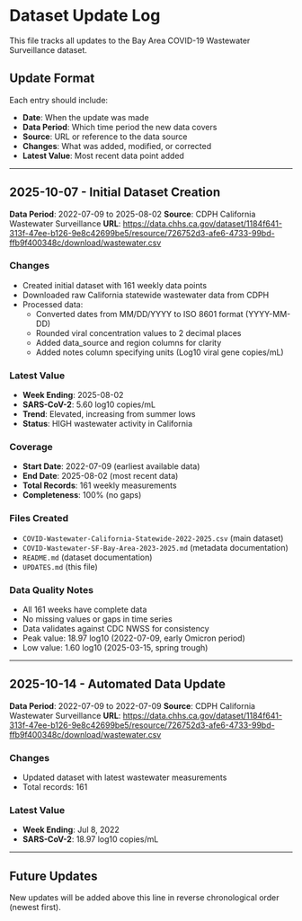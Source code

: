 # Dataset Update Log

This file tracks all updates to the Bay Area COVID-19 Wastewater Surveillance dataset.

## Update Format

Each entry should include:
- **Date**: When the update was made
- **Data Period**: Which time period the new data covers
- **Source**: URL or reference to the data source
- **Changes**: What was added, modified, or corrected
- **Latest Value**: Most recent data point added

---

## 2025-10-07 - Initial Dataset Creation

**Data Period**: 2022-07-09 to 2025-08-02
**Source**: CDPH California Wastewater Surveillance
**URL**: https://data.chhs.ca.gov/dataset/1184f641-313f-47ee-b126-9e8c42699be5/resource/726752d3-afe6-4733-99bd-ffb9f400348c/download/wastewater.csv

### Changes
- Created initial dataset with 161 weekly data points
- Downloaded raw California statewide wastewater data from CDPH
- Processed data:
  - Converted dates from MM/DD/YYYY to ISO 8601 format (YYYY-MM-DD)
  - Rounded viral concentration values to 2 decimal places
  - Added data_source and region columns for clarity
  - Added notes column specifying units (Log10 viral gene copies/mL)

### Latest Value
- **Week Ending**: 2025-08-02
- **SARS-CoV-2**: 5.60 log10 copies/mL
- **Trend**: Elevated, increasing from summer lows
- **Status**: HIGH wastewater activity in California

### Coverage
- **Start Date**: 2022-07-09 (earliest available data)
- **End Date**: 2025-08-02 (most recent data)
- **Total Records**: 161 weekly measurements
- **Completeness**: 100% (no gaps)

### Files Created
- `COVID-Wastewater-California-Statewide-2022-2025.csv` (main dataset)
- `COVID-Wastewater-SF-Bay-Area-2023-2025.md` (metadata documentation)
- `README.md` (dataset documentation)
- `UPDATES.md` (this file)

### Data Quality Notes
- All 161 weeks have complete data
- No missing values or gaps in time series
- Data validates against CDC NWSS for consistency
- Peak value: 18.97 log10 (2022-07-09, early Omicron period)
- Low value: 1.60 log10 (2025-03-15, spring trough)

---


## 2025-10-14 - Automated Data Update

**Data Period**: 2022-07-09 to 2022-07-09
**Source**: CDPH California Wastewater Surveillance
**URL**: https://data.chhs.ca.gov/dataset/1184f641-313f-47ee-b126-9e8c42699be5/resource/726752d3-afe6-4733-99bd-ffb9f400348c/download/wastewater.csv

### Changes
- Updated dataset with latest wastewater measurements
- Total records: 161

### Latest Value
- **Week Ending**: Jul 8, 2022
- **SARS-CoV-2**: 18.97 log10 copies/mL

---
## Future Updates

New updates will be added above this line in reverse chronological order (newest first).
